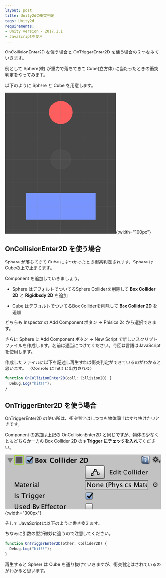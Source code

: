 ```yaml
---
layout: post
title: Unity2dの衝突判定
tags: Unity2d
requirements:
- Unity version - 2017.1.1
- JavaScriptを使用
---
```


OnCollisionEnter2D を使う場合と OnTriggerEnter2D を使う場合の２つをみていきます。

例として Sphere(球) が重力で落ちてきて Cube(立方体) に当たったときの衝突判定をやってみます。

以下のように Sphere と Cube を用意します。

![collision2d](/images/collision2d.png "collision2d"){:width="100px"}


## OnCollisionEnter2D を使う場合

Sphere が落ちてきて Cube にぶつかったとき衝突判定されます。Sphere は Cubeの上で止まります。

Component を追加していきましょう。

- Sphere はデフォルトでついてるSphere Colliderを削除して **Box Collider 2D** と **Rigidbody 2D** を追加

- Cube はデフォルトでついてるBox Colliderを削除して **Box Collider 2D** を追加

どちらも Inspector の Add Component ボタン → Phisics 2d から選択できます。

さらに Sphere に Add Component ボタン → New Script で新しいスクリプトファイルを作成します。名前は適当につけてください。今回は言語はJavaScriptを使用します。

作成したファイルに以下を記述し再生すれば衝突判定ができているのがわかると思います。
（Console に hit!! と出力される）

``` javascript
function OnCollisionEnter2D(coll: Collision2D) {
  Debug.Log("hit!!");
}
```

## OnTriggerEnter2D を使う場合

OnTriggerEnter2D の使い所は、衝突判定はしつつも物体同士はすり抜けたいときです。

Component の追加は上記の OnCollisionEnter2D と同じですが、物体の少なくともどちらか一方の Box Collider 2D の**Is Trigger にチェックを入れ**てください。

![Is Trigger](/images/is_trigger.png "is_trigger"){:width="300px"}


そして JavaScript は以下のように書き換えます。

ちなみに引数の型が微妙に違うので注意してください。

``` javascript
function OnTriggerEnter2D(other: Collider2D) {
  Debug.Log("hit!!");
}
```

再生すると Sphere は Cube を通り抜けていきますが、衝突判定はされているのがわかると思います。
